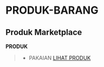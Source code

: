 # PRODUK-BARANG
Produk Marketplace
---

**PRODUK**

>* PAKAIAN [LIHAT PRODUK](https://drive.google.com/folderview?id=1TqDolmHdKhNDgy5754idhIhbPmUHMpyr)
